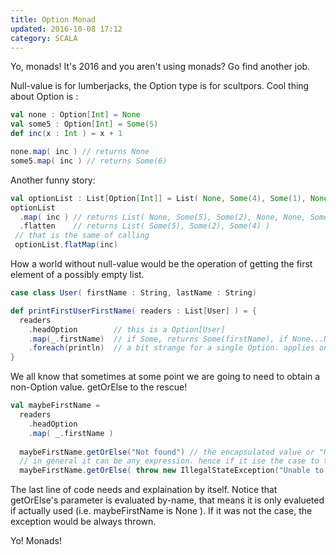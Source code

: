 ```yaml
---
title: Option Monad
updated: 2016-10-08 17:12
category: SCALA
---
```


Yo, monads! It's 2016 and you aren't using monads? Go find another job.

Null-value is for lumberjacks, the Option type is for scultpors.
Cool thing about Option is :


```scala
val none : Option[Int] = None
val some5 : Option[Int] = Some(5)
def inc(x : Int ) = x + 1

none.map( inc ) // returns None
some5.map( inc ) // returns Some(6)
```

Another funny story:

```scala
val optionList : List[Option[Int]] = List( None, Some(4), Some(1), None, None, Some(3) )
optionList
  .map( inc ) // returns List( None, Some(5), Some(2), None, None, Some(4) )
  .flatten    // returns List( Some(5), Some(2), Some(4) )
 // that is the same of calling
 optionList.flatMap(inc)
```

How a world without null-value would be the operation of getting the first element of a possibly empty list.

```scala
case class User( firstName : String, lastName : String)

def printFirstUserFirstName( readers : List[User] ) = {
  readers
    .headOption        // this is a Option[User]
    .map(_.firstName)  // if Some, returns Some(firstName), if None...None
    .foreach(println)  // a bit strange for a single Option. applies only to Some
}
```

We all know that sometimes at some point we are going to need to obtain a non-Option value.
getOrElse to the rescue!

```scala
val maybeFirstName = 
  readers
    .headOption
    .map( _.firstName )
  
  maybeFirstName.getOrElse("Not found") // the encapsulated value or "Not found"
  // in general it can be any expression. hence if it ise the case to throw an exception.
  maybeFirstName.getOrElse( throw new IllegalStateException("Unable to find the first user") )
```
The last line of code needs and explaination by itself. Notice that getOrElse's parameter 
is evaluated by-name, that means it is only evalueted if actually used (i.e. maybeFirstName is None ).
If it was not the case, the exception would be always thrown. 


Yo! Monads!
